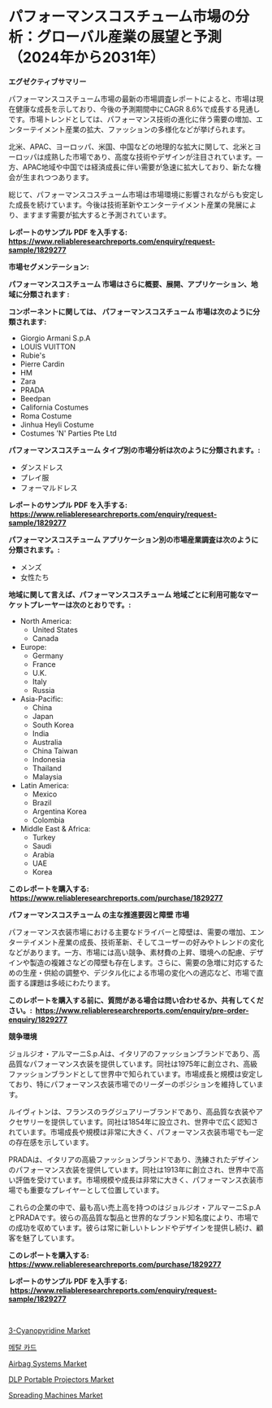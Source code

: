 <p><h1>パフォーマンスコスチューム市場の分析：グローバル産業の展望と予測（2024年から2031年）</h1></p><p><strong>エグゼクティブサマリー</strong></p>
<p><p>パフォーマンスコスチューム市場の最新の市場調査レポートによると、市場は現在健康な成長を示しており、今後の予測期間中にCAGR 8.6%で成長する見通しです。市場トレンドとしては、パフォーマンス技術の進化に伴う需要の増加、エンターテイメント産業の拡大、ファッションの多様化などが挙げられます。</p><p>北米、APAC、ヨーロッパ、米国、中国などの地理的な拡大に関して、北米とヨーロッパは成熟した市場であり、高度な技術やデザインが注目されています。一方、APAC地域や中国では経済成長に伴い需要が急速に拡大しており、新たな機会が生まれつつあります。</p><p>総じて、パフォーマンスコスチューム市場は市場環境に影響されながらも安定した成長を続けています。今後は技術革新やエンターテイメント産業の発展により、ますます需要が拡大すると予測されています。</p></p>
<p><strong>レポートのサンプル PDF を入手する: <a href="https://www.reliableresearchreports.com/enquiry/request-sample/1829277">https://www.reliableresearchreports.com/enquiry/request-sample/1829277</a></strong></p>
<p><strong>市場セグメンテーション:</strong></p>
<p><strong> パフォーマンスコスチューム 市場はさらに概要、展開、アプリケーション、地域に分類されます :</strong></p>
<p><strong>コンポーネントに関しては、 パフォーマンスコスチューム 市場は次のように分類されます: &nbsp;</strong></p>
<p><ul><li>Giorgio Armani S.p.A</li><li>LOUIS VUITTON</li><li>Rubie's</li><li>Pierre Cardin</li><li>HM</li><li>Zara</li><li>PRADA</li><li>Beedpan</li><li>California Costumes</li><li>Roma Costume</li><li>Jinhua Heyli Costume</li><li>Costumes 'N' Parties Pte Ltd</li></ul></p>
<p><strong> パフォーマンスコスチューム タイプ別の市場分析は次のように分類されます。:</strong></p>
<p><ul><li>ダンスドレス</li><li>プレイ服</li><li>フォーマルドレス</li></ul></p>
<p><strong>レポートのサンプル PDF を入手する: &nbsp;<a href="https://www.reliableresearchreports.com/enquiry/request-sample/1829277">https://www.reliableresearchreports.com/enquiry/request-sample/1829277</a></strong></p>
<p><strong> パフォーマンスコスチューム アプリケーション別の市場産業調査は次のように分類されます。:</strong></p>
<p><ul><li>メンズ</li><li>女性たち</li></ul></p>
<p><strong>地域に関して言えば、パフォーマンスコスチューム 地域ごとに利用可能なマーケットプレーヤーは次のとおりです。:</strong></p>
<p><ul>
    <li>
        North America:
        <ul>
            <li>United States</li>
            <li>Canada</li>
        </ul>
    </li>
    <li>
        Europe:
        <ul>
            <li>Germany</li>
            <li>France</li>
            <li>U.K.</li>
            <li>Italy</li>
            <li>Russia</li>
        </ul>
    </li>
    <li>
        Asia-Pacific:
        <ul>
            <li>China</li>
            <li>Japan</li>
            <li>South Korea</li>
            <li>India</li>
            <li>Australia</li>
            <li>China Taiwan</li>
            <li>Indonesia</li>
            <li>Thailand</li>
            <li>Malaysia</li>
        </ul>
    </li>
    <li>
        Latin America:
        <ul>
            <li>Mexico</li>
            <li>Brazil</li>
            <li>Argentina Korea</li>
            <li>Colombia</li>
        </ul>
    </li>
    <li>
        Middle East & Africa:
        <ul>
            <li>Turkey</li>
            <li>Saudi</li>
            <li>Arabia</li>
            <li>UAE</li>
            <li>Korea</li>
        </ul>
    </li>
    </ul></p>
<p><strong>このレポートを購入する: &nbsp;<a href="https://www.reliableresearchreports.com/purchase/1829277">https://www.reliableresearchreports.com/purchase/1829277</a></strong></p>
<p><strong>パフォーマンスコスチューム の主な推進要因と障壁 市場</strong></p>
<p><p>パフォーマンス衣装市場における主要なドライバーと障壁は、需要の増加、エンターテイメント産業の成長、技術革新、そしてユーザーの好みやトレンドの変化などがあります。一方、市場には高い競争、素材費の上昇、環境への配慮、デザインや製造の複雑さなどの障壁も存在します。さらに、需要の急増に対応するための生産・供給の調整や、デジタル化による市場の変化への適応など、市場で直面する課題は多岐にわたります。</p></p>
<p><strong>このレポートを購入する前に、質問がある場合は問い合わせるか、共有してください。:&nbsp; <a href="https://www.reliableresearchreports.com/enquiry/pre-order-enquiry/1829277">https://www.reliableresearchreports.com/enquiry/pre-order-enquiry/1829277</a></strong></p>
<p><strong>競争環境</strong></p>
<p><p>ジョルジオ・アルマーニS.p.Aは、イタリアのファッションブランドであり、高品質なパフォーマンス衣装を提供しています。同社は1975年に創立され、高級ファッションブランドとして世界中で知られています。市場成長と規模は安定しており、特にパフォーマンス衣装市場でのリーダーのポジションを維持しています。</p><p>ルイヴィトンは、フランスのラグジュアリーブランドであり、高品質な衣装やアクセサリーを提供しています。同社は1854年に設立され、世界中で広く認知されています。市場成長や規模は非常に大きく、パフォーマンス衣装市場でも一定の存在感を示しています。</p><p>PRADAは、イタリアの高級ファッションブランドであり、洗練されたデザインのパフォーマンス衣装を提供しています。同社は1913年に創立され、世界中で高い評価を受けています。市場規模や成長は非常に大きく、パフォーマンス衣装市場でも重要なプレイヤーとして位置しています。</p><p>これらの企業の中で、最も高い売上高を持つのはジョルジオ・アルマーニS.p.AとPRADAです。彼らの高品質な製品と世界的なブランド知名度により、市場での成功を収めています。彼らは常に新しいトレンドやデザインを提供し続け、顧客を魅了しています。</p></p>
<p><strong>このレポートを購入する: &nbsp; <a href="https://www.reliableresearchreports.com/purchase/1829277">https://www.reliableresearchreports.com/purchase/1829277</a></strong></p>
<p><strong>レポートのサンプル PDF を入手する: &nbsp;<a href="https://www.reliableresearchreports.com/enquiry/request-sample/1829277">https://www.reliableresearchreports.com/enquiry/request-sample/1829277</a></strong><strong></strong></p>
<p>&nbsp;</p>
<p><p><a href="https://view.publitas.com/reportprime-1/3-cyanopyridine-market-research-report-provides-thorough-industry-overview-which-offers-an-in-depth-analysis-of-product-trends-and-new-market-divisions/">3-Cyanopyridine Market</a></p><p><a href="https://github.com/vsoq0zknh59/Market-Research-Report-List-1/blob/main/6876213187489.md">메탈 카드</a></p><p><a href="https://github.com/NorbertYates/Market-Research-Report-List-3/blob/main/airbag-systems-market.md">Airbag Systems Market</a></p><p><a href="https://noble-drawer-34c.notion.site/DLP-Portable-Projectors-Market-Insights-Market-Players-and-Forecast-Till-2031-3581fc94d11f49e0b08ffd3a257dfab6">DLP Portable Projectors Market</a></p><p><a href="https://three-jumbo-f6d.notion.site/Spreading-Machines-Market-Research-Report-Reveals-The-Latest-Trends-And-Opportunities-of-this-Market-d90000cfa8fd488e9931ad64a8afeffb">Spreading Machines Market</a></p></p>